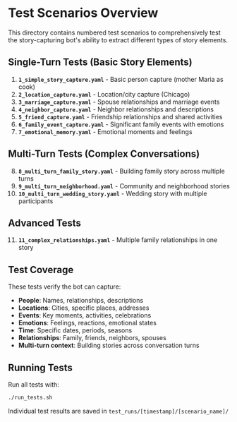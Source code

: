 # Test Scenarios Overview

This directory contains numbered test scenarios to comprehensively test the story-capturing bot's ability to extract different types of story elements.

## Single-Turn Tests (Basic Story Elements)

1. **`1_simple_story_capture.yaml`** - Basic person capture (mother Maria as cook)
2. **`2_location_capture.yaml`** - Location/city capture (Chicago)
3. **`3_marriage_capture.yaml`** - Spouse relationships and marriage events
4. **`4_neighbor_capture.yaml`** - Neighbor relationships and descriptions
5. **`5_friend_capture.yaml`** - Friendship relationships and shared activities
6. **`6_family_event_capture.yaml`** - Significant family events with emotions
7. **`7_emotional_memory.yaml`** - Emotional moments and feelings

## Multi-Turn Tests (Complex Conversations)

8. **`8_multi_turn_family_story.yaml`** - Building family story across multiple turns
9. **`9_multi_turn_neighborhood.yaml`** - Community and neighborhood stories
10. **`10_multi_turn_wedding_story.yaml`** - Wedding story with multiple participants

## Advanced Tests

11. **`11_complex_relationships.yaml`** - Multiple family relationships in one story

## Test Coverage

These tests verify the bot can capture:
- **People**: Names, relationships, descriptions
- **Locations**: Cities, specific places, addresses  
- **Events**: Key moments, activities, celebrations
- **Emotions**: Feelings, reactions, emotional states
- **Time**: Specific dates, periods, seasons
- **Relationships**: Family, friends, neighbors, spouses
- **Multi-turn context**: Building stories across conversation turns

## Running Tests

Run all tests with:
```bash
./run_tests.sh
```

Individual test results are saved in `test_runs/[timestamp]/[scenario_name]/`
